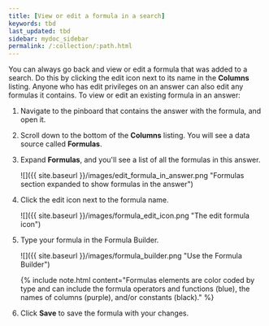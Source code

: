 ```yaml
---
title: [View or edit a formula in a search]
keywords: tbd
last_updated: tbd
sidebar: mydoc_sidebar
permalink: /:collection/:path.html
---
```

You can always go back and view or edit a formula that was added to a search. Do this by clicking the edit icon next to its name in the **Columns** listing. Anyone who has edit privileges on an answer can also edit any formulas it contains. To view or edit an existing formula in an answer:

1. Navigate to the pinboard that contains the answer with the formula, and open it.
2. Scroll down to the bottom of the **Columns** listing. You will see a data source called **Formulas**.
3. Expand **Formulas**, and you'll see a list of all the formulas in this answer.

     ![]({{ site.baseurl }}/images/edit_formula_in_answer.png "Formulas section expanded to show formulas in the answer")

4. Click the edit icon next to the formula name.

     ![]({{ site.baseurl }}/images/formula_edit_icon.png "The edit formula icon")

5. Type your formula in the Formula Builder.

     ![]({{ site.baseurl }}/images/formula_builder.png "Use the Formula Builder")

    {% include note.html content="Formulas elements are color coded by type and can include the formula operators and functions (blue), the names of columns (purple), and/or constants (black)." %}

6. Click **Save** to save the formula with your changes.
